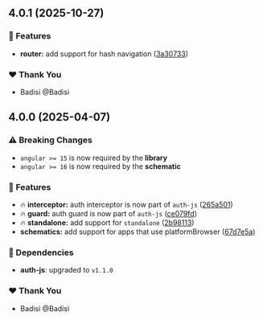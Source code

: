 ## 4.0.1 (2025-10-27)

### 🚀 Features

- **router:** add support for hash navigation ([3a30733](https://github.com/Badisi/auth-js/commit/3a30733))

### ❤️ Thank You

- Badisi @Badisi

## 4.0.0 (2025-04-07)

### ⚠️  Breaking Changes

- `angular >= 15` is now required by the **library**
- `angular >= 16` is now required by the **schematic**

### 🚀 Features

- 🔥 **interceptor:** auth interceptor is now part of `auth-js` ([265a501](https://github.com/Badisi/auth-js/commit/265a501))
- 🔥 **guard:** auth guard is now part of `auth-js` ([ce079fd](https://github.com/Badisi/auth-js/commit/ce079fd))
- 🔥 **standalone:** add support for `standalone` ([2b98113](https://github.com/Badisi/auth-js/commit/2b98113))
- **schematics:** add support for apps that use platformBrowser ([67d7e5a](https://github.com/Badisi/auth-js/commit/67d7e5a))

### 🌱 Dependencies

- **auth-js**: upgraded to `v1.1.0`

### ❤️ Thank You

- Badisi @Badisi
